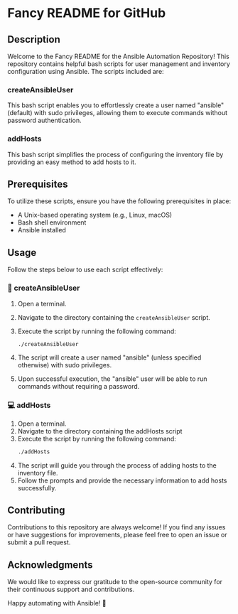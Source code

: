 # Fancy README for GitHub

## Description

Welcome to the Fancy README for the Ansible Automation Repository! This repository contains helpful bash scripts for user management and inventory configuration using Ansible. The scripts included are:

### createAnsibleUser

This bash script enables you to effortlessly create a user named "ansible" (default) with sudo privileges, allowing them to execute commands without password authentication.

### addHosts

This bash script simplifies the process of configuring the inventory file by providing an easy method to add hosts to it.

## Prerequisites

To utilize these scripts, ensure you have the following prerequisites in place:

- A Unix-based operating system (e.g., Linux, macOS)
- Bash shell environment
- Ansible installed

## Usage

Follow the steps below to use each script effectively:

### 👤 createAnsibleUser

1. Open a terminal.
2. Navigate to the directory containing the `createAnsibleUser` script.
3. Execute the script by running the following command:

   ```bash
   ./createAnsibleUser  
 4. The script will create a user named "ansible" (unless specified otherwise) with sudo privileges.
 5. Upon successful execution, the "ansible" user will be able to run commands without requiring a password.

### 💻 addHosts
1. Open a terminal.
2. Navigate to the directory containing the addHosts script
3. Execute the script by running the following command:
   ```bash
   ./addHosts
4. The script will guide you through the process of adding hosts to the inventory file.
5. Follow the prompts and provide the necessary information to add hosts successfully.

## Contributing
Contributions to this repository are always welcome! If you find any issues or have suggestions for improvements, please feel free to open an issue or submit a pull request.

## Acknowledgments
We would like to express our gratitude to the open-source community for their continuous support and contributions.

Happy automating with Ansible! 🚀
